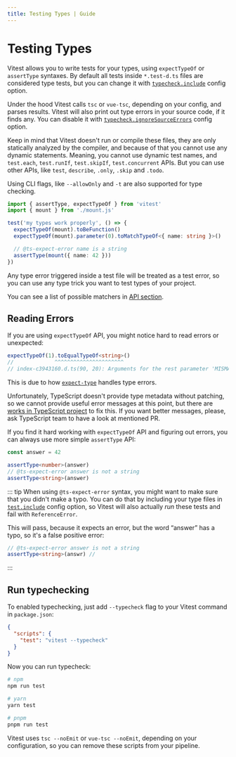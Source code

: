 ```yaml
---
title: Testing Types | Guide
---
```


# Testing Types

Vitest allows you to write tests for your types, using `expectTypeOf` or `assertType` syntaxes. By default all tests inside `*.test-d.ts` files are considered type tests, but you can change it with [`typecheck.include`](/config/#typecheck-include) config option.

Under the hood Vitest calls `tsc` or `vue-tsc`, depending on your config, and parses results. Vitest will also print out type errors in your source code, if it finds any. You can disable it with [`typecheck.ignoreSourceErrors`](/config/#typecheck-ignoresourceerrors) config option.

Keep in mind that Vitest doesn't run or compile these files, they are only statically analyzed by the compiler, and because of that you cannot use any dynamic statements. Meaning, you cannot use dynamic test names, and `test.each`, `test.runIf`, `test.skipIf`, `test.concurrent` APIs. But you can use other APIs, like `test`, `describe`, `.only`, `.skip` and `.todo`.

Using CLI flags, like `--allowOnly` and `-t` are also supported for type checking.

```ts
import { assertType, expectTypeOf } from 'vitest'
import { mount } from './mount.js'

test('my types work properly', () => {
  expectTypeOf(mount).toBeFunction()
  expectTypeOf(mount).parameter(0).toMatchTypeOf<{ name: string }>()

  // @ts-expect-error name is a string
  assertType(mount({ name: 42 }))
})
```

Any type error triggered inside a test file will be treated as a test error, so you can use any type trick you want to test types of your project.

You can see a list of possible matchers in [API section](/api/expect-typeof).

## Reading Errors

If you are using `expectTypeOf` API, you might notice hard to read errors or unexpected:

```ts
expectTypeOf(1).toEqualTypeOf<string>()
//             ^^^^^^^^^^^^^^^^^^^^^^
// index-c3943160.d.ts(90, 20): Arguments for the rest parameter 'MISMATCH' were not provided.
```

This is due to how [`expect-type`](https://github.com/mmkal/expect-type) handles type errors.

Unfortunately, TypeScript doesn't provide type metadata without patching, so we cannot provide useful error messages at this point, but there are <a href="https://github.com/microsoft/TypeScript/pull/40468" target="_blank">works in TypeScript project</a> to fix this. If you want better messages, please, ask TypeScript team to have a look at mentioned PR.

If you find it hard working with `expectTypeOf` API and figuring out errors, you can always use more simple `assertType` API:

```ts
const answer = 42

assertType<number>(answer)
// @ts-expect-error answer is not a string
assertType<string>(answer)
```

::: tip
When using `@ts-expect-error` syntax, you might want to make sure that you didn't make a typo. You can do that by including your type files in [`test.include`](/config/#include) config option, so Vitest will also actually *run* these tests and fail with `ReferenceError`.

This will pass, because it expects an error, but the word “answer” has a typo, so it's a false positive error:

```ts
// @ts-expect-error answer is not a string
assertType<string>(answr) //
```
:::

## Run typechecking

To enabled typechecking, just add `--typecheck` flag to your Vitest command in `package.json`:

```json
{
  "scripts": {
    "test": "vitest --typecheck"
  }
}
```

Now you can run typecheck:

```sh
# npm
npm run test

# yarn
yarn test

# pnpm
pnpm run test
```

Vitest uses `tsc --noEmit` or `vue-tsc --noEmit`, depending on your configuration, so you can remove these scripts from your pipeline.
